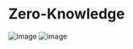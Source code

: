 # Zero-Knowledge
![image](https://user-images.githubusercontent.com/98945276/235920680-ac73c23e-b8d2-43af-b027-f168b6492f78.png)
![image](https://user-images.githubusercontent.com/98945276/235946431-392f5004-3e3a-4e9a-b794-0c1b547ba20c.png)

